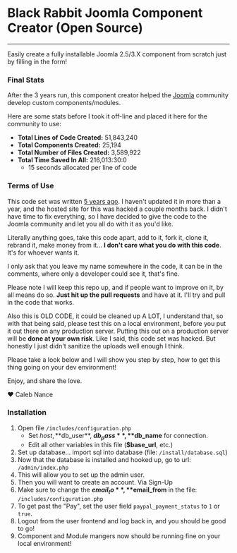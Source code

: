 # Black Rabbit Joomla Component Creator (Open Source)

---

Easily create a fully installable Joomla 2.5/3.X component from scratch just by filling in the form!

### Final Stats

After the 3 years run, this component creator helped the [Joomla](https://www.joomla.org) community develop custom components/modules.

Here are some stats before I took it off-line and placed it here for the community to use:

* **Total Lines of Code Created:** 51,843,240
* **Total Components Created:** 25,194
* **Total Number of Files Created:** 3,589,922
* **Total Time Saved In All:** 216,013:30:0
	* 15 seconds allocated per line of code

### Terms of Use

This code set was written [5 years ago](https://twitter.com/calebnance/status/335807921076178944). I haven't updated it in more than a year, and the hosted site for this was hacked a couple months back. I didn't have time to fix everything, so I have decided to give the code to the Joomla community and let you all do with it as you'd like.

Literally anything goes, take this code apart, add to it, fork it, clone it, rebrand it, make money from it... **I don't care what you do with this code**. It's for whoever wants it.

I only ask that you leave my name somewhere in the code, it can be in the comments, where only a developer could see it, that's fine.

Please note I will keep this repo up, and if people want to improve on it, by all means do so. **Just hit up the pull requests** and have at it. I'll try and pull in the code that works.

Also this is OLD CODE, it could be cleaned up A LOT, I understand that, so with that being said, please test this on a local environment, before you put it out there on any production server. Putting this out on a production server will be **done at your own risk**. Like I said, this code set was hacked. But honestly I just didn't sanitize the uploads well enough I think.

Please take a look below and I will show you step by step, how to get this thing going on your dev environment!

Enjoy, and share the love.

:heart: Caleb Nance

### Installation

1. Open file `/includes/configuration.php`
	- Set $host, **$db_user**, **$db_pass**, **$db_name** for connection.
	- Edit all other variables in this file (**$base_url**, etc.)
2. Set up database... import sql into database (file: `/install/database.sql`)
3. Now that the database is installed and hooked up, go to url: `/admin/index.php`
4. This will allow you to set up the admin user.
5. Then you will want to create an account. Via Sign-Up
6. Make sure to change the **$email_to**, **$email_from** in the file: `/includes/configuration.php`
7. To get past the "Pay", set the user field `paypal_payment_status` to `1` or `true`.
8. Logout from the user frontend and log back in, and you should be good to go!
9. Component and Module mangers now should be running fine on your local environment!
